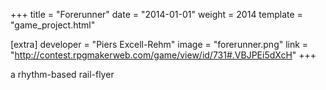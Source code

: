 +++
title = "Forerunner"
date = "2014-01-01"
weight = 2014
template = "game_project.html"

[extra]
developer = "Piers Excell-Rehm"
image = "forerunner.png"
link = "http://contest.rpgmakerweb.com/game/view/id/731#.VBJPEi5dXcH"
+++

a rhythm-based rail-flyer
